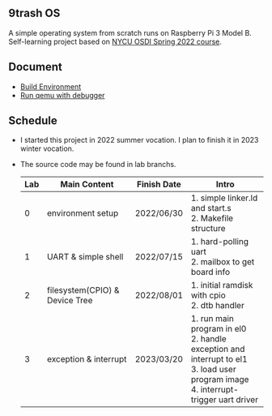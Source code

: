 9trash OS
---

A simple operating system from scratch runs on Raspberry Pi 3 Model B. \
Self-learning project based on [NYCU OSDI Spring 2022 course](https://oscapstone.github.io/).

## Document
- [Build Environment](document/environment.md)
- [Run qemu with debugger](document/debugger.md)

## Schedule
- I started this project in 2022 summer vocation. I plan to finish it in 2023 winter vocation.
- The source code may be found in lab branchs.

  | Lab | Main Content | Finish Date | Intro |
  | ---- | ---- | ---- | --- |
  | 0 | environment setup | 2022/06/30 | 1. simple linker.ld and start.s<br>2. Makefile structure |
  | 1 | UART & simple shell | 2022/07/15 | 1. hard-polling uart<br>2. mailbox to get board info |
  | 2 | filesystem(CPIO) & Device Tree | 2022/08/01 | 1. initial ramdisk with cpio<br>2. dtb handler |
  | 3 | exception & interrupt | 2023/03/20 | 1. run main program in el0<br>2. handle exception and interrupt to el1<br>3. load user program image<br>4. interrupt-trigger uart driver |